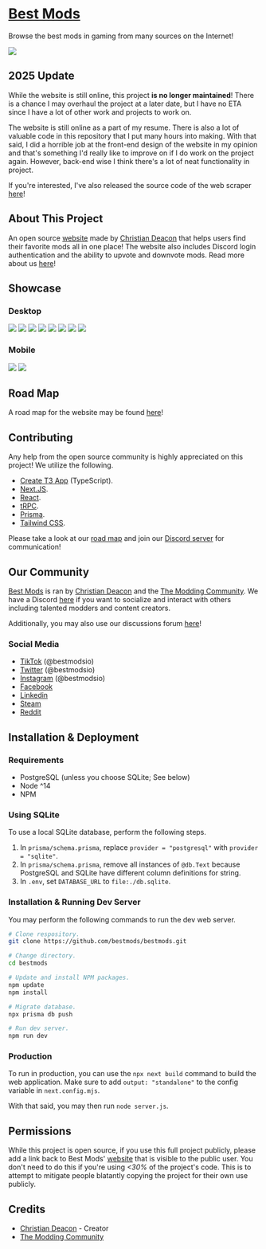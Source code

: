 # [Best Mods](https://bestmods.org)
Browse the best mods in gaming from many sources on the Internet!

<a href="https://bestmods.org/" target="_blank"><img src="https://github.com/bestmods/bestmods/blob/main/gitimages/preview01.png" data-canonical-src="https://github.com/BestMods/bestmods/blob/main/gitimages/preview01.png" /></a>

## 2025 Update
While the website is still online, this project **is no longer maintained**! There is a chance I may overhaul the project at a later date, but I have no ETA since I have a lot of other work and projects to work on.

The website is still online as a part of my resume. There is also a lot of valuable code in this repository that I put many hours into making. With that said, I did a horrible job at the front-end design of the website in my opinion and that's something I'd really like to improve on if I do work on the project again. However, back-end wise I think there's a lot of neat functionality in project.

If you're interested, I've also released the source code of the web scraper [here](https://github.com/bestmods/scan-r-us)!

## About This Project
An open source [website](https://bestmods.org) made by [Christian Deacon](https://github.com/gamemann) that helps users find their favorite mods all in one place! The website also includes Discord login authentication and the ability to upvote and downvote mods. Read more about us [here](https://bestmods.org/about)!

## Showcase
### Desktop
<a href="https://bestmods.org/" target="_blank"><img src="https://github.com/bestmods/bestmods/blob/main/gitimages/preview01.png" data-canonical-src="https://github.com/BestMods/bestmods/blob/main/gitimages/preview01.png" /></a>
<a href="https://bestmods.org/category" target="_blank"><img src="https://github.com/bestmods/bestmods/blob/main/gitimages/preview02.png" data-canonical-src="https://github.com/BestMods/bestmods/blob/main/gitimages/preview02.png" /></a>
<a href="https://bestmods.org/category/sims4" target="_blank"><img src="https://github.com/bestmods/bestmods/blob/main/gitimages/preview03.jpg" data-canonical-src="https://github.com/BestMods/bestmods/blob/main/gitimages/preview03.jpg" /></a>
<a href="https://bestmods.org/browse" target="_blank"><img src="https://github.com/bestmods/bestmods/blob/main/gitimages/preview04.jpg" data-canonical-src="https://github.com/BestMods/bestmods/blob/main/gitimages/preview04.jpg" /></a>
<a href="https://bestmods.org/browse" target="_blank"><img src="https://github.com/bestmods/bestmods/blob/main/gitimages/preview05.png" data-canonical-src="https://github.com/BestMods/bestmods/blob/main/gitimages/preview05.png" /></a>
<a href="https://bestmods.org/view/cs-zr" target="_blank"><img src="https://github.com/bestmods/bestmods/blob/main/gitimages/preview06.jpg" data-canonical-src="https://github.com/BestMods/bestmods/blob/main/gitimages/preview06.jpg" /></a>
<a href="https://bestmods.org/view/cs-zr/install" target="_blank"><img src="https://github.com/bestmods/bestmods/blob/main/gitimages/preview07.jpg" data-canonical-src="https://github.com/BestMods/bestmods/blob/main/gitimages/preview07.jpg" /></a>
<a href="https://bestmods.org/view/cs-zr/sources" target="_blank"><img src="https://github.com/bestmods/bestmods/blob/main/gitimages/preview08.jpg" data-canonical-src="https://github.com/BestMods/bestmods/blob/main/gitimages/preview08.jpg" /></a>

### Mobile
<a href="https://bestmods.org/" target="_blank"><img src="https://github.com/bestmods/bestmods/blob/main/gitimages/preview09.png" data-canonical-src="https://github.com/BestMods/bestmods/blob/main/gitimages/preview09.png" /></a>
<a href="https://bestmods.org/" target="_blank"><img src="https://github.com/bestmods/bestmods/blob/main/gitimages/preview10.png" data-canonical-src="https://github.com/BestMods/bestmods/blob/main/gitimages/preview10.png" /></a>

## Road Map
A road map for the website may be found [here](https://github.com/bestmods/bestmods/milestones)!

## Contributing
Any help from the open source community is highly appreciated on this project! We utilize the following.

* [Create T3 App](https://create.t3.gg/) (TypeScript).
* [Next.JS](https://nextjs.org/).
* [React](https://reactjs.org/).
* [tRPC](https://trpc.io/).
* [Prisma](https://www.prisma.io/).
* [Tailwind CSS](https://tailwindcss.com/).

Please take a look at our [road map](https://github.com/bestmods/roadmap/issues) and join our [Discord server](https://discord.moddingcommunity.com/) for communication!

## Our Community
[Best Mods](https://bestmods.org) is ran by [Christian Deacon](https://github.com/gamemann) and the [The Modding Community](https://moddingcommunity.com/). We have a Discord [here](https://discord.moddingcommunity.com/) if you want to socialize and interact with others including talented modders and content creators.

Additionally, you may also use our discussions forum [here](https://github.com/orgs/BestMods/discussions)!

### Social Media
* [TikTok](https://tiktok.com/@bestmodsio) (@bestmodsio)
* [Twitter](https://twitter.com/bestmodsio) (@bestmodsio)
* [Instagram](https://instagram.com/bestmodsio) (@bestmodsio)
* [Facebook](https://facebook.com/bestmodsio)
* [Linkedin](https://linkedin.com/company/bestmods)
* [Steam](https://steamcommunity.com/groups/best-mods)
* [Reddit](https://reddit.com/r/bestmods)

## Installation & Deployment
### Requirements
* PostgreSQL (unless you choose SQLite; See below)
* Node ^14
* NPM

### Using SQLite
To use a local SQLite database, perform the following steps.
1. In `prisma/schema.prisma`, replace `provider = "postgresql"` with `provider = "sqlite"`.
1. In `prisma/schema.prisma`, remove all instances of `@db.Text` because PostgreSQL and SQLite have different column definitions for string.
1. In `.env`, set `DATABASE_URL` to `file:./db.sqlite`.

### Installation & Running Dev Server
You may perform the following commands to run the dev web server.

```bash
# Clone respository.
git clone https://github.com/bestmods/bestmods.git

# Change directory.
cd bestmods

# Update and install NPM packages.
npm update
npm install

# Migrate database.
npx prisma db push

# Run dev server.
npm run dev
```

### Production
To run in production, you can use the `npx next build` command to build the web application. Make sure to add `output: "standalone"` to the config variable in `next.config.mjs`.

With that said, you may then run `node server.js`.

## Permissions
While this project is open source, if you use this full project publicly, please add a link back to Best Mods' [website](https://bestmods.org/) that is visible to the public user. You don't need to do this if you're using *<30%* of the project's code. This is to attempt to mitigate people blatantly copying the project for their own use publicly.

## Credits
* [Christian Deacon](https://github.com/gamemann) - Creator
* [The Modding Community](https://github.com/modcommunity)
